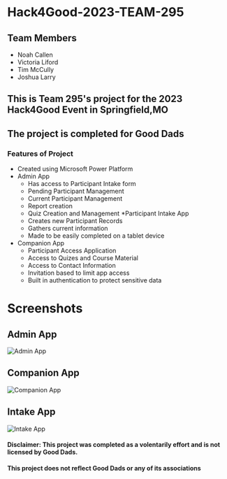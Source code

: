 # Hack4Good-2023-TEAM-295
## Team Members
* Noah Callen
* Victoria Liford
* Tim McCully
* Joshua Larry

## This is Team 295's project for the 2023 Hack4Good Event in Springfield,MO
## The project is completed for Good Dads

### Features of Project
* Created using Microsoft Power Platform
* Admin App
  + Has access to Participant Intake form
  + Pending Participant Management
  + Current Participant Management
  + Report creation
  + Quiz Creation and Management
*Participant Intake App
  + Creates new Participant Records
  + Gathers current information
  + Made to be easily completed on a tablet device
* Companion App
  + Participant Access Application
  +  Access to Quizes and Course Material
  +  Access to Contact Information
  +  Invitation based to limit app access
  +  Built in authentication to protect sensitive data
 
 # Screenshots 
 
## Admin App
 ![Admin App](https://github.com/nc0962699/Hack4Good-2023-TEAM-295/blob/main/Screenshots/Admin%20App.png)

 ## Companion App
 ![Companion App](https://github.com/nc0962699/Hack4Good-2023-TEAM-295/blob/main/Screenshots/Companion%20App.png)

 ## Intake App
 ![Intake App](https://github.com/nc0962699/Hack4Good-2023-TEAM-295/blob/main/Screenshots/Intake%20App.png)
 
 
  #### Disclaimer: This project was completed as a volentarily effort and is not licensed by Good Dads.
  #### This project does not reflect Good Dads or any of its associations
